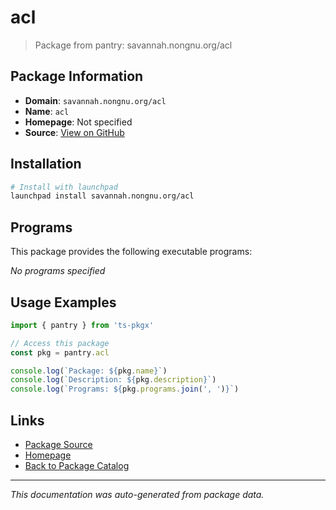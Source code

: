 # acl

> Package from pantry: savannah.nongnu.org/acl

## Package Information

- **Domain**: `savannah.nongnu.org/acl`
- **Name**: `acl`
- **Homepage**: Not specified
- **Source**: [View on GitHub](https://github.com/pkgxdev/pantry/tree/main/projects/savannah.nongnu.org/acl/package.yml)

## Installation

```bash
# Install with launchpad
launchpad install savannah.nongnu.org/acl
```

## Programs

This package provides the following executable programs:

*No programs specified*

## Usage Examples

```typescript
import { pantry } from 'ts-pkgx'

// Access this package
const pkg = pantry.acl

console.log(`Package: ${pkg.name}`)
console.log(`Description: ${pkg.description}`)
console.log(`Programs: ${pkg.programs.join(', ')}`)
```

## Links

- [Package Source](https://github.com/pkgxdev/pantry/tree/main/projects/savannah.nongnu.org/acl/package.yml)
- [Homepage](#)
- [Back to Package Catalog](../../../package-catalog.md)

---

*This documentation was auto-generated from package data.*
